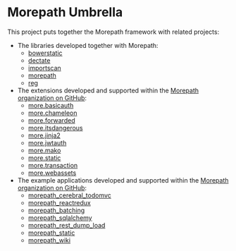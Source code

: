 Morepath Umbrella
=================

This project puts together the Morepath framework with related projects:

* The libraries developed together with Morepath:
  - [bowerstatic](https://github.com/faassen/bowerstatic)
  - [dectate](https://github.com/morepath/dectate)
  - [importscan](https://github.com/faassen/importscan)
  - [morepath](https://github.com/morepath/morepath)
  - [reg](https://github.com/morepath/reg)
* The extensions developed and supported within the [Morepath organization on GitHub](https://github.com/morepath):
  - [more.basicauth](https://github.com/morepath/more.basicauth)
  - [more.chameleon](https://github.com/morepath/more.chameleon)
  - [more.forwarded](https://github.com/morepath/more.forwarded)
  - [more.itsdangerous](https://github.com/morepath/more.itsdangerous)
  - [more.jinja2](https://github.com/morepath/more.jinja2)
  - [more.jwtauth](https://github.com/morepath/more.jwtauth)
  - [more.mako](https://github.com/morepath/more.mako)
  - [more.static](https://github.com/morepath/more.static)
  - [more.transaction](https://github.com/morepath/more.transaction)
  - [more.webassets](https://github.com/morepath/more.webassets)
* The example applications developed and supported within the [Morepath organization on GitHub](https://github.com/morepath):
  - [morepath_cerebral_todomvc](https://github.com/morepath/morepath_cerebral_todomvc)
  - [morepath_reactredux](https://github.com/morepath/morepath_reactredux)
  - [morepath_batching](https://github.com/morepath/morepath_batching)
  - [morepath_sqlalchemy](https://github.com/morepath/morepath_sqlalchemy)
  - [morepath_rest_dump_load](https://github.com/morepath/morepath_rest_dump_load)
  - [morepath_static](https://github.com/morepath/morepath_static)
  - [morepath_wiki](https://github.com/morepath/morepath_wiki)
